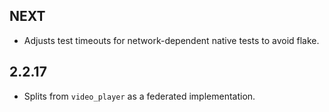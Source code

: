 ## NEXT

* Adjusts test timeouts for network-dependent native tests to avoid flake.

## 2.2.17

* Splits from `video_player` as a federated implementation.
